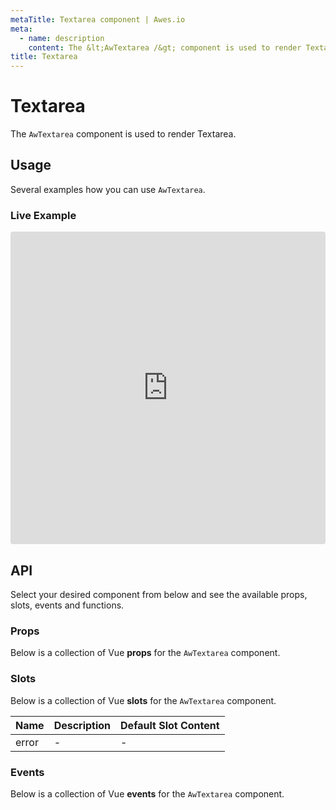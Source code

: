 ```yaml
---
metaTitle: Textarea сomponent | Awes.io
meta:
  - name: description
    content: The &lt;AwTextarea /&gt; component is used to render Textarea - UI Vue component for Awes.io.
title: Textarea
---
```

# Textarea

The `AwTextarea` component is used to render Textarea.


## Usage
Several examples how you can use `AwTextarea`.

### Live Example
<iframe
     src='https://codesandbox.io/embed/github/awes-io/client/tree/master/examples/basic-ui?autoresize=1&fontsize=14&hidenavigation=1&initialpath=%2Faw-input&module=%2Fpages%2Faw-input.vue&theme=dark&view=editor'
     style='width:100%; height:500px; border:0; border-radius: 4px; overflow:hidden;'
     title='basic-ui'
     allow='geolocation; microphone; camera; midi; vr; accelerometer; gyroscope; payment; ambient-light-sensor; encrypted-media; usb'
     sandbox='allow-modals allow-forms allow-popups allow-scripts allow-same-origin'
   ></iframe>

## API
Select your desired component from below and see the available props, slots, events and functions.

### Props
Below is a collection of Vue **props** for the `AwTextarea` component.
<!-- @vuese:AwTextarea:props:start -->

<!-- @vuese:AwTextarea:props:end -->

### Slots
Below is a collection of Vue **slots** for the `AwTextarea` component.
<!-- @vuese:AwTextarea:slots:start -->
|Name|Description|Default Slot Content|
|---|---|---|
|error|-|-|

<!-- @vuese:AwTextarea:slots:end -->

### Events
Below is a collection of Vue **events** for the `AwTextarea` component.
<!-- @vuese:AwTextarea:events:start -->

<!-- @vuese:AwTextarea:events:end -->
